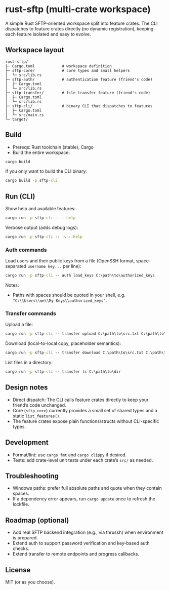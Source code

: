 # rust-sftp (multi-crate workspace)

A simple Rust SFTP-oriented workspace split into feature crates. The CLI dispatches to feature crates directly (no dynamic registration), keeping each feature isolated and easy to evolve.

## Workspace layout

```
rust-sftp/
├─ Cargo.toml            # workspace definition
├─ sftp-core/            # core types and small helpers
│  └─ src/lib.rs
├─ sftp-auth/            # authentication feature (friend's code)
│  ├─ Cargo.toml
│  └─ src/lib.rs
├─ sftp-transfer/        # file transfer feature (friend's code)
│  ├─ Cargo.toml
│  └─ src/lib.rs
├─ sftp-cli/             # binary CLI that dispatches to features
│  ├─ Cargo.toml
│  └─ src/main.rs
└─ target/
```

## Build

- Prereqs: Rust toolchain (stable), Cargo
- Build the entire workspace:

```cmd
cargo build
```

If you only want to build the CLI binary:

```cmd
cargo build -p sftp-cli
```

## Run (CLI)

Show help and available features:

```cmd
cargo run -p sftp-cli -- --help
```

Verbose output (adds debug logs):

```cmd
cargo run -p sftp-cli -- -v --help
```

### Auth commands

Load users and their public keys from a file (OpenSSH format, space-separated `username key...` per line):

```cmd
cargo run -p sftp-cli -- auth load_keys C:\path\to\authorized_keys
```

Notes:
- Paths with spaces should be quoted in your shell, e.g. `"C:\\Users\\me\\My Keys\\authorized_keys"`.

### Transfer commands

Upload a file:

```cmd
cargo run -p sftp-cli -- transfer upload C:\path\to\src.txt C:\path\to\dest.txt
```

Download (local-to-local copy, placeholder semantics):

```cmd
cargo run -p sftp-cli -- transfer download C:\path\to\src.txt C:\path\to\dest.txt
```

List files in a directory:

```cmd
cargo run -p sftp-cli -- transfer ls C:\path\to\dir
```

## Design notes

- Direct dispatch: The CLI calls feature crates directly to keep your friend’s code unchanged.
- Core (`sftp-core`) currently provides a small set of shared types and a static `list_features()`.
- The feature crates expose plain functions/structs without CLI-specific types.

## Development

- Format/lint: use `cargo fmt` and `cargo clippy` if desired.
- Tests: add crate-level unit tests under each crate’s `src/` as needed.

## Troubleshooting

- Windows paths: prefer full absolute paths and quote when they contain spaces.
- If a dependency error appears, run `cargo update` once to refresh the lockfile.

## Roadmap (optional)

- Add real SFTP backend integration (e.g., via thrussh) when environment is prepared.
- Extend auth to support password verification and key-based auth checks.
- Extend transfer to remote endpoints and progress callbacks.

## License

MIT (or as you choose).
